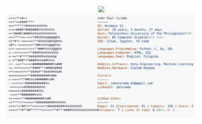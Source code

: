 <div align="center">
  <img src="https://readme-typing-svg.herokuapp.com?font=consolas&size=50&duration=4000&color=FFA657&center=true&vCenter=true&width=550&height=75&lines=CS+Student;Data+Professional;AI/ML+Enthusiast;Python+lang+alam">
</div

<a href="https://github.com/JpCurada/JpCurada">
  <picture>
    <source media="(prefers-color-scheme: dark)" srcset="https://raw.githubusercontent.com/JpCurada/JpCurada/main/dark_mode.svg">
    <img alt="JP Curada's GitHub Profile" src="https://raw.githubusercontent.com/JpCurada/JpCurada/main/light_mode.svg">
  </picture>
</a>

